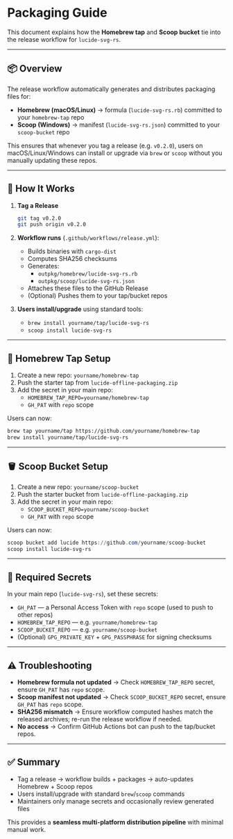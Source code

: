 # Packaging Guide

This document explains how the **Homebrew tap** and **Scoop bucket** tie into the release workflow for `lucide-svg-rs`.

---

## 📦 Overview

The release workflow automatically generates and distributes packaging files for:

- **Homebrew (macOS/Linux)** → formula (`lucide-svg-rs.rb`) committed to your `homebrew-tap` repo
- **Scoop (Windows)** → manifest (`lucide-svg-rs.json`) committed to your `scoop-bucket` repo

This ensures that whenever you tag a release (e.g. `v0.2.0`), users on macOS/Linux/Windows can install or upgrade via `brew` or `scoop` without you manually updating these repos.

---

## 🔄 How It Works

1. **Tag a Release**

   ```bash
   git tag v0.2.0
   git push origin v0.2.0
   ```

2. **Workflow runs** (`.github/workflows/release.yml`):
   - Builds binaries with `cargo-dist`
   - Computes SHA256 checksums
   - Generates:
     - `outpkg/homebrew/lucide-svg-rs.rb`
     - `outpkg/scoop/lucide-svg-rs.json`
   - Attaches these files to the GitHub Release
   - (Optional) Pushes them to your tap/bucket repos

3. **Users install/upgrade** using standard tools:
   - `brew install yourname/tap/lucide-svg-rs`
   - `scoop install lucide-svg-rs`

---

## 🍺 Homebrew Tap Setup

1. Create a new repo: `yourname/homebrew-tap`
2. Push the starter tap from `lucide-offline-packaging.zip`
3. Add the secret in your main repo:
   - `HOMEBREW_TAP_REPO=yourname/homebrew-tap`
   - `GH_PAT` with `repo` scope

Users can now:

```bash
brew tap yourname/tap https://github.com/yourname/homebrew-tap
brew install yourname/tap/lucide-svg-rs
```

---

## 🪣 Scoop Bucket Setup

1. Create a new repo: `yourname/scoop-bucket`
2. Push the starter bucket from `lucide-offline-packaging.zip`
3. Add the secret in your main repo:
   - `SCOOP_BUCKET_REPO=yourname/scoop-bucket`
   - `GH_PAT` with `repo` scope

Users can now:

```powershell
scoop bucket add lucide https://github.com/yourname/scoop-bucket
scoop install lucide-svg-rs
```

---

## 🔐 Required Secrets

In your main repo (`lucide-svg-rs`), set these secrets:

- `GH_PAT` — a Personal Access Token with `repo` scope (used to push to other repos)
- `HOMEBREW_TAP_REPO` — e.g. `yourname/homebrew-tap`
- `SCOOP_BUCKET_REPO` — e.g. `yourname/scoop-bucket`
- (Optional) `GPG_PRIVATE_KEY` + `GPG_PASSPHRASE` for signing checksums

---

## ⚠️ Troubleshooting

- **Homebrew formula not updated** → Check `HOMEBREW_TAP_REPO` secret, ensure `GH_PAT` has `repo` scope.
- **Scoop manifest not updated** → Check `SCOOP_BUCKET_REPO` secret, ensure `GH_PAT` has `repo` scope.
- **SHA256 mismatch** → Ensure workflow computed hashes match the released archives; re-run the release workflow if needed.
- **No access** → Confirm GitHub Actions bot can push to the tap/bucket repos.

---

## ✅ Summary

- Tag a release → workflow builds + packages → auto-updates Homebrew + Scoop repos
- Users install/upgrade with standard `brew`/`scoop` commands
- Maintainers only manage secrets and occasionally review generated files

This provides a **seamless multi-platform distribution pipeline** with minimal manual work.
